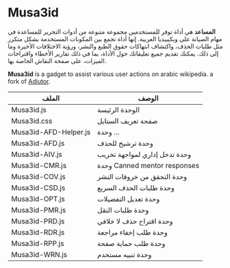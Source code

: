 # Musa3id 
**المساعد** هي أداة توفر للمستخدمين مجموعة متنوعة من أدوات التحرير للمساعدة في مهام الصيانة على ويكيبيديا العربية.  إنها أداة تجمع بين المكونات المستخدمة بشكل متكرر مثل طلبات الحذف، واكتشاف انتهاكات حقوق الطبع والنشر، ورؤية الاختلافات الأخيرة وما إلى ذلك.  يمكنك تقديم جميع تعليقاتك حول الأداة، بما في ذلك تقارير الأخطاء واقتراحات الميزات، على صفحة النقاش الخاصة بها. 

**Musa3id** is a gadget to assist various user actions on arabic wikipedia. a fork of [Adiutor](https://github.com/Vikipolimer/Adiutor).

| الملف | الوصف |
| --- | --- |
| Musa3id.js | الوحدة الرئيسة |
| Musa3id.css | صفحة تعريف الستايل |
| Musa3id-AFD-Helper.js | وحدة ... |
| Musa3id-AFD.js | وحدة ترشيح للحذف |
| Musa3id-AIV.js | وحدة تدخل إداري لمواجهة تخريب |
| Musa3id-CMR.js | وحدة Canned mentor responses |
| Musa3id-COV.js | وحدة التحقق من خروقات النشر |
| Musa3id-CSD.js | وحدة طلبات الحذف السريع |
| Musa3id-OPT.js | وحدة تعديل التفضيلات |
| Musa3id-PMR.js | وحدة طلبات النقل |
| Musa3id-PRD.js | وحدة اقتراح حذف لا خلافي |
| Musa3id-RDR.js | وحدة طلب إخفاء مراجعة |
| Musa3id-RPP.js | وحدة طلب حماية صفحة |
| Musa3id-WRN.js | وحدة تنبيه مستخدم |
